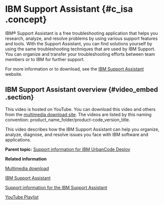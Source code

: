 # IBM Support Assistant {#c_isa .concept}

IBM® Support Assistant is a free troubleshooting application that helps you research, analyze, and resolve problems by using various support features and tools. With the Support Assistant, you can find solutions yourself by using the same troubleshooting techniques that are used by IBM Support. You can organize and transfer your troubleshooting efforts between team members or to IBM for further support.

For more information or to download, see the [IBM Support Assistant](http://www.ibm.com/software/support/isa/) website.

## IBM Support Assistant overview {#video_embed .section}

This video is hosted on YouTube. You can download this video and others from the [multimedia download site](http://public.dhe.ibm.com/software/rationalsdp/documentation/multimedia/). The videos are listed by this naming convention: product\_name\_folder/product-code\_version\_title.

This video describes how the IBM Support Assistant can help you organize, analyze, diagnose, and resolve issues you face with IBM software and applications.    

**Parent topic:** [Support information for IBM UrbanCode Deploy](../topics/c_latest_technote_ucd.md)

**Related information**  


[Multimedia download](http://public.dhe.ibm.com/software/rationalsdp/documentation/multimedia/cross-product/isa_overview.mp4)

[IBM Support Assistant](http://www.ibm.com/software/support/isa/)

[Support information for the IBM Support Assistant](http://www.ibm.com/software/awdtools/isa/support/)

[YouTube Playlist](https://www.youtube.com/watch?v=9tWgArj1f5E&list=PLmooy53GkKpmoIUDX6k67X3WyPV43SyUC)

